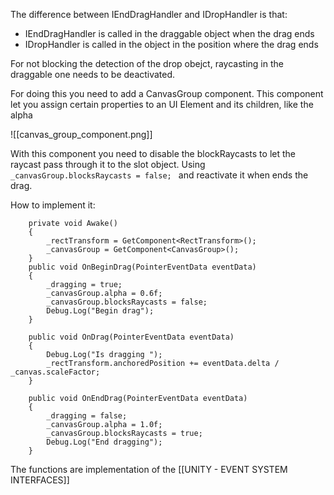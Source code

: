
The difference between IEndDragHandler and IDropHandler is that: 
* IEndDragHandler is called in the draggable object when the drag ends
* IDropHandler is called in the object in the position where the drag ends

For not blocking the detection of the drop obejct, raycasting in the draggable one needs to be deactivated. 

For doing this you need to add a CanvasGroup component. This component let you assign certain properties to an UI Element and its children, like the alpha 

![[canvas_group_component.png]]

With this component you need to disable the blockRaycasts to let the raycast pass through it to the slot object. 
Using `_canvasGroup.blocksRaycasts = false; ` and reactivate it when ends the drag. 

How to implement it: 

```CSHARP
	private void Awake()
    {
        _rectTransform = GetComponent<RectTransform>();
        _canvasGroup = GetComponent<CanvasGroup>(); 
    }
	public void OnBeginDrag(PointerEventData eventData)
    {
        _dragging = true;
        _canvasGroup.alpha = 0.6f; 
        _canvasGroup.blocksRaycasts = false; 
        Debug.Log("Begin drag"); 
    }

    public void OnDrag(PointerEventData eventData)
    {
        Debug.Log("Is dragging ");
        _rectTransform.anchoredPosition += eventData.delta / _canvas.scaleFactor; 
    }

    public void OnEndDrag(PointerEventData eventData)
    {
        _dragging = false;
        _canvasGroup.alpha = 1.0f;
        _canvasGroup.blocksRaycasts = true; 
        Debug.Log("End dragging"); 
    }
```



The functions are implementation of the [[UNITY - EVENT SYSTEM INTERFACES]]

